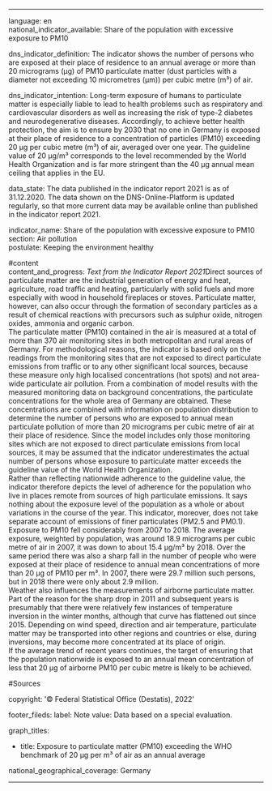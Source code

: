 ---

language: en    
national_indicator_available: Share of the population with excessive exposure to PM10    

dns_indicator_definition: The indicator shows the number of persons who are exposed at their place of residence to an annual average or more than 20 micrograms (µg) of PM10 particulate matter (dust particles with a diameter not exceeding 10 micrometres (µm)) per cubic metre (m³) of air.    

dns_indicator_intention: Long-term exposure of humans to particulate matter is especially liable to lead to health problems such as respiratory and cardiovascular disorders as well as increasing the risk of type-2 diabetes and neurodegenerative diseases. Accordingly, to achieve better health protection, the aim is to ensure by 2030 that no one in Germany is exposed at their place of residence to a concentration of particles (PM10) exceeding 20 μg per cubic metre (m³) of air, averaged over one year. The guideline value of 20 µg/m³ corresponds to the level recommended by the World Health Organization and is far more stringent than the 40 µg annual mean ceiling that applies in the EU.    

data_state: The data published in the indicator report 2021 is as of 31.12.2020. The data shown on the DNS-Online-Platform is updated regularly, so that more current data may be available online than published in the indicator report 2021.    

indicator_name: Share of the population with excessive exposure to PM10    
section: Air pollution    
postulate: Keeping the environment healthy    

#content     
content_and_progress: <i>Text from the Indicator Report 2021</i>Direct sources of particulate matter are the industrial generation of energy and heat, agriculture, road traffic and heating, particularly with solid fuels and more especially with wood in household fireplaces or stoves. Particulate matter, however, can also occur through the formation of secondary particles as a result of chemical reactions with precursors such as sulphur oxide, nitrogen oxides, ammonia and organic carbon.<br>The particulate matter (PM10) contained in the air is measured at a total of more than 370 air monitoring sites in both metropolitan and rural areas of Germany. For methodological reasons, the indicator is based only on the readings from the monitoring sites that are not exposed to direct particulate emissions from traffic or to any other significant local sources, because these measure only high localised concentrations (hot spots) and not area-wide particulate air pollution. From a combination of model results with the measured monitoring data on background concentrations, the particulate concentrations for the whole area of Germany are obtained. These concentrations are combined with information on population distribution to determine the number of persons who are exposed to annual mean particulate pollution of more than 20 micrograms per cubic metre of air at their place of residence. Since the model includes only those monitoring sites which are not exposed to direct particulate emissions from local sources, it may be assumed that the indicator underestimates the actual number of persons whose exposure to particulate matter exceeds the guideline value of the World Health Organization.<br>Rather than reflecting nationwide adherence to the guideline value, the indicator therefore depicts the level of adherence for the population who live in places remote from sources of high particulate emissions. It says nothing about the exposure level of the population as a whole or about variations in the course of the year. This indicator, moreover, does not take separate account of emissions of finer particulates (PM2.5 and PM0.1).<br>Exposure to PM10 fell considerably from 2007 to 2018. The average exposure, weighted by population, was around 18.9 micrograms per cubic metre of air in 2007, it was down to about 15.4 µg/m³ by 2018. Over the same period there was also a sharp fall in the number of people who were exposed at their place of residence to annual mean concentrations of more than 20 µg of PM10 per m³. In 2007, there were 29.7 million such persons, but in 2018 there were only about 2.9 million.<br>Weather also influences the measurements of airborne particulate matter. Part of the reason for the sharp drop in 2011 and subsequent years is presumably that there were relatively few instances of temperature inversion in the winter months, although that curve has flattened out since 2015. Depending on wind speed, direction and air temperature, particulate matter may be transported into other regions and countries or else, during inversions, may become more concentrated at its place of origin.<br>If the average trend of recent years continues, the target of ensuring that the population nationwide is exposed to an annual mean concentration of less that 20 µg of airborne PM10 per cubic metre is likely to be achieved.    

#Sources    
    
copyright: '&copy; Federal Statistical Office (Destatis), 2022'    

footer_fileds:
    label: Note
    value: Data based on a special evaluation.    

graph_titles: 
  - title: Exposure to particulate matter (PM10) exceeding the WHO benchmark of 20 µg per m³ of air as an annual average
        

national_geographical_coverage: Germany    

---
